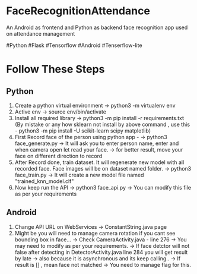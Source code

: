 # FaceRecognitionAttendance
An Android as frontend and Python as backend face recognition app used on attendance management

#Python
#Flask
#Tensorflow
#Android
#Tenserflow-lite

# Follow These Steps

## Python
1. Create a python virtual environment
-> python3 -m virtualenv env
2. Active env
-> source env/bin/activate
3. Install all required library
-> python3 -m pip install -r requirements.txt
(By mistake or any how sklearn not install by above command , use this - python3 -m pip install -U scikit-learn scipy matplotlib)
4. First Record face of the person using python app -
-> python3 face_generate.py 
-> It will ask you to enter person name, enter and when camera open let read your face.
-> for better result, move your face on different direction to record
5. After Record done, train dataset. It will regenerate new model with all recorded face. Face images will be on dataset named folder.
-> python3 face_train.py
-> It will create a new model file named "trained_knn_model.clf"
6. Now keep run the API
-> python3 face_api.py
-> You can modify this file as per your requirements


## Android

1. Change API URL on WebServices -> ConstantString.java page
2. Might be you will need to manage camera rotation if you cant see bounding box in face...
-> Check CameraActivity.java - line 276
-> You may need to modify as per your requirements.
-> If face detctor will not false after detecting in DetectorActivity.java line 284 you will get result by late
-> also because it is asynchronous and its keep calling..
-> If result is [] , mean face not matched
-> You need to manage flag for this.